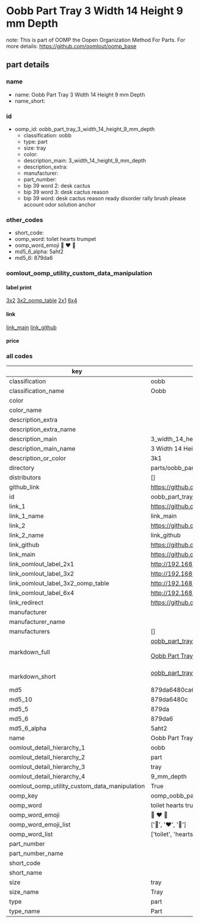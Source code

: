# Oobb Part Tray 3 Width 14 Height 9 mm Depth  

note: This is part of OOMP the Oopen Organization Method For Parts. For more details: https://github.com/oomlout/oomp_base

##  part details
  







### name
* name: Oobb Part Tray 3 Width 14 Height 9 mm Depth
* name_short: 
### id
* oomp_id: oobb_part_tray_3_width_14_height_9_mm_depth
  * classification: oobb
  * type: part
  * size: tray
  * color: 
  * description_main: 3_width_14_height_9_mm_depth
  * description_extra: 
  * manufacturer: 
  * part_number: 
  * bip 39 word 2: desk cactus
  * bip 39 word 3: desk cactus reason
  * bip 39 word: desk cactus reason ready disorder rally brush please account odor solution anchor

### other_codes
* short_code: 
* oomp_word: toilet hearts trumpet
* oomp_word_emoji :toilet: :hearts: :trumpet:
* md5_6_alpha: 5aht2
* md5_6: 879da6






### oomlout_oomp_utility_custom_data_manipulation
#### label print
[3x2](http://192.168.1.245:1112/?label=oomp%205aht2)
[3x2_oomp_table](http://192.168.1.108:1112/?label=oomp%205aht2)
[2x1](http://192.168.1.242:1112/?label=oomp%205aht2)
[6x4](http://192.168.1.55:1112/?label=oomp%205aht2)    

#### link

[link_main](https://github.com/oomlout/oomlout_oomp_version_1_messy/tree/main/parts/oobb_part_tray_3_width_14_height_9_mm_depth) [link_github](https://github.com/oomlout/oomlout_oomp_version_1_messy/tree/main/parts/oobb_part_tray_3_width_14_height_9_mm_depth)                             

#### price







### all codes 
| key | value |  
| --- | --- |  
| classification | oobb |  
| classification_name | Oobb |  
| color |  |  
| color_name |  |  
| description_extra |  |  
| description_extra_name |  |  
| description_main | 3_width_14_height_9_mm_depth |  
| description_main_name | 3 Width 14 Height 9 mm Depth |  
| description_or_color | 3k1 |  
| directory | parts/oobb_part_tray_3_width_14_height_9_mm_depth |  
| distributors | [] |  
| github_link | https://github.com/oomlout/oomlout_oomp_part_src/tree/main/parts/oobb_part_tray_3_width_14_height_9_mm_depth |  
| id | oobb_part_tray_3_width_14_height_9_mm_depth |  
| link_1 | https://github.com/oomlout/oomlout_oomp_version_1_messy/tree/main/parts/oobb_part_tray_3_width_14_height_9_mm_depth |  
| link_1_name | link_main |  
| link_2 | https://github.com/oomlout/oomlout_oomp_version_1_messy/tree/main/parts/oobb_part_tray_3_width_14_height_9_mm_depth |  
| link_2_name | link_github |  
| link_github | https://github.com/oomlout/oomlout_oomp_version_1_messy/tree/main/parts/oobb_part_tray_3_width_14_height_9_mm_depth |  
| link_main | https://github.com/oomlout/oomlout_oomp_version_1_messy/tree/main/parts/oobb_part_tray_3_width_14_height_9_mm_depth |  
| link_oomlout_label_2x1 | http://192.168.1.242:1112/?label=oomp%205aht2 |  
| link_oomlout_label_3x2 | http://192.168.1.245:1112/?label=oomp%205aht2 |  
| link_oomlout_label_3x2_oomp_table | http://192.168.1.108:1112/?label=oomp%205aht2 |  
| link_oomlout_label_6x4 | http://192.168.1.55:1112/?label=oomp%205aht2 |  
| link_redirect | https://github.com/oomlout/oomlout_oomp_version_1_messy/tree/main/parts/oobb_part_tray_3_width_14_height_9_mm_depth |  
| manufacturer |  |  
| manufacturer_name |  |  
| manufacturers | [] |  
| markdown_full | [oobb_part_tray_3_width_14_height_9_mm_depth](none)<br>[](none)<br>[Oobb Part Tray 3 Width 14 Height 9 Mm Depth](none)<br><br> |  
| markdown_short | [oobb_part_tray_3_width_14_height_9_mm_depth](none)<br><br> |  
| md5 | 879da6480ca663a6c51fbb2d660801df |  
| md5_10 | 879da6480c |  
| md5_5 | 879da |  
| md5_6 | 879da6 |  
| md5_6_alpha | 5aht2 |  
| name | Oobb Part Tray 3 Width 14 Height 9 mm Depth |  
| oomlout_detail_hierarchy_1 | oobb |  
| oomlout_detail_hierarchy_2 | part |  
| oomlout_detail_hierarchy_3 | tray |  
| oomlout_detail_hierarchy_4 | 9_mm_depth |  
| oomlout_oomp_utility_custom_data_manipulation | True |  
| oomp_key | oomp_oobb_part_tray_3_width_14_height_9_mm_depth |  
| oomp_word | toilet hearts trumpet |  
| oomp_word_emoji | :toilet: :hearts: :trumpet: |  
| oomp_word_emoji_list | [':toilet:', ':hearts:', ':trumpet:'] |  
| oomp_word_list | ['toilet', 'hearts', 'trumpet'] |  
| part_number |  |  
| part_number_name |  |  
| short_code |  |  
| short_name |  |  
| size | tray |  
| size_name | Tray |  
| type | part |  
| type_name | Part |  
